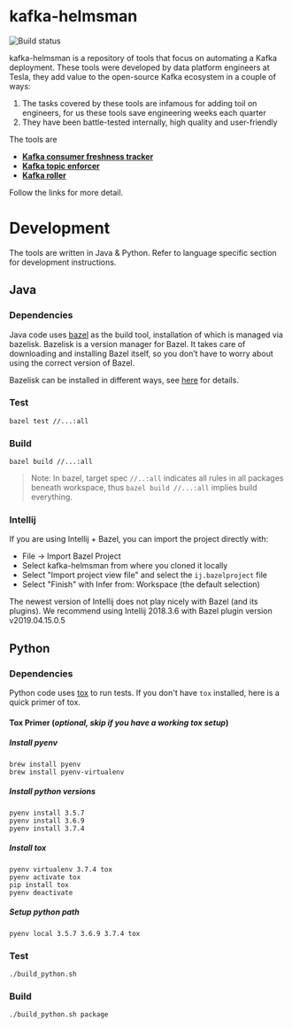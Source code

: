 # kafka-helmsman
![Build status](https://github.com/teslamotors/kafka-helmsman/workflows/CI/badge.svg)

kafka-helmsman is a repository of tools that focus on automating a Kafka deployment.
These tools were developed by data platform engineers at Tesla, they add value to the open-source Kafka ecosystem in a couple of ways:

1. The tasks covered by these tools are infamous for adding toil on engineers, for us these tools save engineering weeks each quarter
2. They have been battle-tested internally, high quality and user-friendly

The tools are

* [**Kafka consumer freshness tracker**](kafka_consumer_freshness_tracker/README.md)
* [**Kafka topic enforcer**](kafka_topic_enforcer/README.md)
* [**Kafka roller**](kafka_roller/README.md)

Follow the links for more detail.

# Development

The tools are written in Java & Python. Refer to language specific section for development instructions.

## Java

### Dependencies

Java code uses [bazel](https://www.bazel.build) as the build tool, installation of which is managed via bazelisk. Bazelisk is a version manager for Bazel. It takes care of downloading and installing Bazel itself, so you don’t have to worry about using the correct version of Bazel.

Bazelisk can be installed in different ways, see [here](https://docs.bazel.build/versions/master/install-bazelisk.html) for details.

### Test

```
bazel test //...:all
```

### Build

```
bazel build //...:all
```

> Note: In bazel, target spec `//..:all` indicates all rules in all packages beneath workspace, thus `bazel build //...:all` implies build everything.

### Intellij

If you are using Intellij + Bazel, you can import the project directly with:
 * File -> Import Bazel Project
 * Select kafka-helmsman from where you cloned it locally
 * Select "Import project view file" and select the `ij.bazelproject` file
 * Select "Finish" with Infer from: Workspace (the default selection)

The newest version of Intellij does not play nicely with Bazel (and its plugins). We recommend using Intellij 2018.3.6 
with Bazel plugin version v2019.04.15.0.5

## Python

### Dependencies

Python code uses [tox](https://tox.readthedocs.io/en/latest/) to run tests. If you don't have `tox` installed, here is a quick primer of tox. 


#### **Tox Primer** (_optional, skip if you have a working tox setup_)
##### Install pyenv
```
brew install pyenv
brew install pyenv-virtualenv
```
##### Install python versions
```
pyenv install 3.5.7
pyenv install 3.6.9
pyenv install 3.7.4
```
##### Install tox
```
pyenv virtualenv 3.7.4 tox
pyenv activate tox
pip install tox
pyenv deactivate
```
##### Setup python path
```
pyenv local 3.5.7 3.6.9 3.7.4 tox
```

### Test

```
./build_python.sh
```

### Build

```
./build_python.sh package
```

